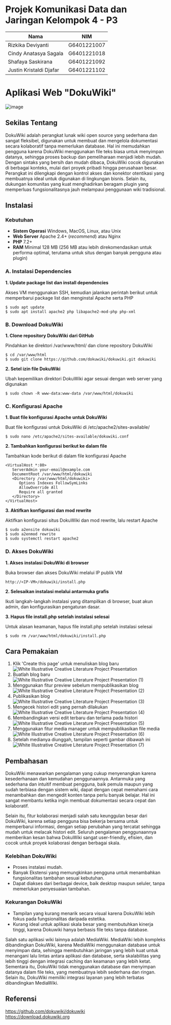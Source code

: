 # Projek Komunikasi Data dan Jaringan Kelompok 4 - P3
|        Nama                  |     NIM      | 
|------------------------------|--------------|
| Rizkika Deviyanti            | G6401221007  | 
| Cindy Anatasya Sagala        | G6401221018  | 
| Shafaya Saskirana            | G6401221092  | 
| Justin Kristaldi Djafar      | G6401221102  | 

# Aplikasi Web "DokuWiki"
![image](https://github.com/user-attachments/assets/7de9be5b-474d-4176-a43d-740b803a9434)

## Sekilas Tentang
DokuWiki adalah perangkat lunak wiki open source yang sederhana dan sangat fleksibel, digunakan untuk membuat dan mengelola dokumentasi secara kolaboratif tanpa memerlukan database. Hal ini memudahkan pengguna karena DokuWiki menggunakan file teks biasa untuk menyimpan datanya, sehingga proses backup dan pemeliharaan menjadi lebih mudah. Dengan sintaks yang bersih dan mudah dibaca, DokuWiki cocok digunakan di berbagai konteks, mulai dari proyek pribadi hingga perusahaan besar. Perangkat ini dilengkapi dengan kontrol akses dan konektor otentikasi yang membuatnya ideal untuk digunakan di lingkungan bisnis. Selain itu, dukungan komunitas yang kuat menghadirkan beragam plugin yang memperluas fungsionalitasnya jauh melampaui penggunaan wiki tradisional.

## Instalasi
### Kebutuhan
- **Sistem Operasi**
Windows, MacOS, Linux, atau Unix
- **Web Server**
Apache 2.4+ (_recommend_) atau Nginx
- **PHP**
7.2+
- **RAM**
Minimal 128 MB (256 MB atau lebih direkomendasikan untuk performa optimal, terutama untuk situs dengan banyak pengguna atau plugin)

### A. Instalasi Dependencies
**1. Update package list dan install dependencies**

Akses VM menggunakan SSH, kemudian jalankan perintah berikut untuk memperbarui package list dan menginstal Apache serta PHP
```
$ sudo apt update
$ sudo apt install apache2 php libapache2-mod-php php-xml
```
### B. Download DokuWiki
**1. Clone repository DokuWiki dari GitHub**

Pindahkan ke direktori /var/www/html/ dan clone repository DokuWiki
```
$ cd /var/www/html
$ sudo git clone https://github.com/dokuwiki/dokuwiki.git dokuwiki
```
**2. Setel izin file DokuWiki**

Ubah kepemilikan direktori DokuWiki agar sesuai dengan web server yang digunakan
```
$ sudo chown -R www-data:www-data /var/www/html/dokuwiki
```
### C. Konfigurasi Apache
**1. Buat file konfigurasi Apache untuk DokuWiki**

Buat file konfigurasi untuk DokuWiki di /etc/apache2/sites-available/
```
$ sudo nano /etc/apache2/sites-available/dokuwiki.conf
```
**2. Tambahkan konfigurasi berikut ke dalam file**

Tambahkan kode berikut di dalam file konfigurasi Apache
```
<VirtualHost *:80>
   ServerAdmin your-email@example.com
   DocumentRoot /var/www/html/dokuwiki
   <Directory /var/www/html/dokuwiki>
      Options Indexes FollowSymLinks
      AllowOverride All
      Require all granted
   </Directory>
</VirtualHost>
```
**3. Aktifkan konfigurasi dan mod rewrite**

Aktifkan konfigurasi situs DokuWiki dan mod rewrite, lalu restart Apache
```
$ sudo a2ensite dokuwiki
$ sudo a2enmod rewrite
$ sudo systemctl restart apache2
```
### D. Akses DokuWiki
**1. Akses instalasi DokuWiki di browser**

Buka browser dan akses DokuWiki melalui IP publik VM
```
http://<IP-VM>/dokuwiki/install.php
```
**2. Selesaikan instalasi melalui antarmuka grafis**

Ikuti langkah-langkah instalasi yang ditampilkan di browser, buat akun admin, dan konfigurasikan pengaturan dasar.

**3. Hapus file install.php setelah instalasi selesai**

Untuk alasan keamanan, hapus file install.php setelah instalasi selesai
```
$ sudo rm /var/www/html/dokuwiki/install.php
```
## Cara Pemakaian
1. Klik 'Create this page' untuk menuliskan blog baru
![White Illustrative Creative Literature Project Presentation](https://github.com/user-attachments/assets/24dd8c9d-83ec-4377-8af3-ab7760bc727b)
2. Buatlah blog baru
![White Illustrative Creative Literature Project Presentation (1)](https://github.com/user-attachments/assets/ceb2cd61-81dc-4a99-bc77-2d6b98e597b3)
3. Menggunakan fitur preview sebelum mempublikasikan blog
![White Illustrative Creative Literature Project Presentation (2)](https://github.com/user-attachments/assets/e2f9afc4-98ec-49c8-80ee-0e5b5e395c49)
4. Publikasikan blog
![White Illustrative Creative Literature Project Presentation (3)](https://github.com/user-attachments/assets/6f2aac73-9b69-4b4e-a3ec-e77d430dc1c3)
5. Mengecek histori edit yang pernah dilakukan
![White Illustrative Creative Literature Project Presentation (4)](https://github.com/user-attachments/assets/4820676e-4ace-42bd-a9d3-c4f1c7bf2a69)
6. Membandingkan versi edit terbaru dan terlama pada histori
![White Illustrative Creative Literature Project Presentation (5)](https://github.com/user-attachments/assets/b2f407b9-8a7d-47ea-a7e9-eea604a81adf)
7. Menggunakan fitur media manager untuk mempublikasikan file media
![White Illustrative Creative Literature Project Presentation (6)](https://github.com/user-attachments/assets/339250f4-2cfe-474f-9536-c905f87ac349)
8. Setelah medianya diunggah, tampilan seperti gambar dibawah ini
![White Illustrative Creative Literature Project Presentation (7)](https://github.com/user-attachments/assets/172a371a-bcaf-42d3-8ac7-74c36ce163b5)

## Pembahasan
DokuWiki menawarkan pengalaman yang cukup menyenangkan karena kesederhanaan dan kemudahan penggunaannya. Antarmuka yang sederhana dan intuitif membuat pengguna, baik pemula maupun yang sudah terbiasa dengan sistem wiki, dapat dengan cepat memahami cara menambahkan dan mengedit konten tanpa perlu banyak belajar. Hal ini sangat membantu ketika ingin membuat dokumentasi secara cepat dan kolaboratif. 

Selain itu, fitur kolaborasi menjadi salah satu keunggulan besar dari DokuWiki, karena setiap pengguna bisa bekerja bersama untuk memperbarui informasi, dengan setiap perubahan yang tercatat sehingga mudah untuk melacak histori edit. Seluruh pengalaman penggunaannya memberikan kesan bahwa DokuWiki sangat user-friendly, efisien, dan cocok untuk proyek kolaborasi dengan berbagai skala.

### Kelebihan DokuWiki
- Proses instalasi mudah. <br>
- Banyak Ekstensi yang memungkinkan pengguna untuk menambahkan fungsionalitas tambahan sesuai kebutuhan. <br>
- Dapat diakses dari berbagai device, baik desktop maupun seluler, tanpa memerlukan penyesuaian tambahan. <br>

### Kekurangan DokuWiki
- Tampilan yang kurang menarik secara visual karena DokuWiki lebih fokus pada fungsionalitas daripada estetika. <br>
- Kurang ideal untuk aplikasi skala besar yang membutuhkan kinerja tinggi, karena Dokuwiki hanya berbasis file teks tanpa database. <br>

Salah satu aplikasi wiki lainnya adalah MediaWiki. MediaWiki lebih kompleks dibandingkan DokuWiki, karena MediaWiki menggunakan database untuk menyimpan data, sehingga membutuhkan jaringan yang lebih kuat untuk menangani lalu lintas antara aplikasi dan database, serta skalabilitas yang lebih tinggi dengan integrasi caching dan keamanan yang lebih ketat. Sementara itu, DokuWiki tidak menggunakan database dan menyimpan datanya dalam file teks, yang membuatnya lebih sederhana dan ringan. Selain itu, DokuWiki memiliki integrasi layanan yang lebih terbatas dibandingkan MediaWiki.

## Referensi
https://github.com/dokuwiki/dokuwiki <br>
https://download.dokuwiki.org
